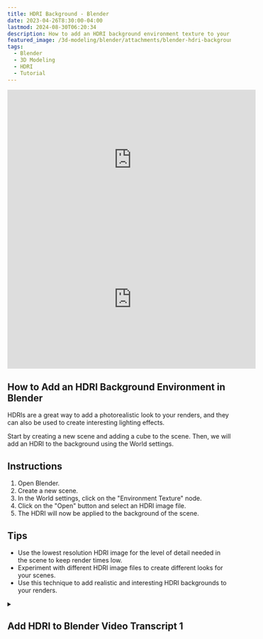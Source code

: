 ```yaml
---
title: HDRI Background - Blender
date: 2023-04-26T8:30:00-04:00
lastmod: 2024-08-30T06:20:34
description: How to add an HDRI background environment texture to your Blender 3D modeling scenes.
featured_image: /3d-modeling/blender/attachments/blender-hdri-background.jpg
tags:
  - Blender
  - 3D Modeling
  - HDRI
  - Tutorial
---
```


<div class="video-grid">
<div class="iframe-16-9-container">
<iframe class="youTubeIframe" width="560" height="315" src="https://www.youtube.com/embed/AJLJyBdNJ0E?rel=0" title="YouTube video player" frameborder="0" allow="accelerometer; autoplay; clipboard-write; encrypted-media; gyroscope; picture-in-picture; web-share" referrerpolicy="strict-origin-when-cross-origin" allowfullscreen></iframe>
</div>

<div class="iframe-16-9-container">
<iframe class="youTubeIframe" width="560" height="315" src="https://www.youtube.com/embed/k-moDmBUrrI?rel=0" title="YouTube video player" frameborder="0" allow="accelerometer; autoplay; clipboard-write; encrypted-media; gyroscope; picture-in-picture; web-share" allowfullscreen></iframe>
</div>
</div>

## How to Add an HDRI Background Environment in Blender

HDRIs are a great way to add a photorealistic look to your renders, and they can also be used to create interesting lighting effects.

Start by creating a new scene and adding a cube to the scene. Then, we will add an HDRI to the background using the World settings.

## Instructions

1. Open Blender.
2. Create a new scene.
3. In the World settings, click on the "Environment Texture" node.
4. Click on the "Open" button and select an HDRI image file.
5. The HDRI will now be applied to the background of the scene.

## Tips

- Use the lowest resolution HDRI image for the level of detail needed in the scene to keep render times low.
- Experiment with different HDRI image files to create different looks for your scenes.
- Use this technique to add realistic and interesting HDRI backgrounds to your renders.

<details><summary>

## Add HDRI to Blender Video Transcript 1

</summary>

How do you add an HDRI image to a Blender scene? This Blender tutorial will show you everything you need to know to add an HDRI image to your Blender scene so you can get nice reflections and other lighting that comes from using HDRIs and 3D modeling.

An HDRI has a high dynamic range of lighting information and information from 360° that you can use to light your scene. Blender comes up with a few of these installed by default. Right now with the default cube, I am in the normal shading mode. Here if I go to material preview by clicking this button in the top right it will show the material preview and if I click on materials and then change the metallic to 100%, and then lower the roughness. Where is that coming from? That's coming from right here. We can go ahead and select different HDRIs that are built into Blender but these won't show up in your render.

So how can we get one to show up in our render view. Watch if I click the render preview right now I'm in Eevee but even if I switch to Cycles notice that nothing comes in. So first we need to click on the World Tab and then click on Color. Then select Environment Texture. Everything turns purple because we don't have any HDRI selected.

So where can we get an HDRI? You can create your own. You can even just use a photos sphere that you've created with your cell phone but you can also get lots of free public domain creative commons zero HDRIs from PolyHaven. Go ahead to a web browser type in HDRI into Google and then go to PolyHaven. They have a number of HDRIs that you can use for free for commercial projects. So let's go ahead and take a look.

We can go ahead and see an urban scene, maybe something high contrast and look at this night scene right here, the Golden Bay. I'm going to go ahead and download that. Please note that you can download up to 24K images. Most of the time that's way overkill if you just need some reflections and ambient light that's coming into your project. In fact even 4K can be overkill and you'll probably get away with 1 or 2K images and that will really keep your render times in Blender down when adding complex HDRIs to your project. So I'm going to download the 2K version.

Navigate back to Blender and then click open under Environment Texture to add the HDRI image to your Blender scene. Here I have the Golden_Bay_2K.exr I'll click on that and then I'll open the image. Automatically we start to see that the HDRI is included in our render and you can see how all the light is reflected now onto our little cube. Ff we add other objects such as a plane you can see how the light reflects onto the plane, effects the quality of the shadows, and we can still see lots of that HDRI especially up in the top here it's reflecting the sky. If we were to subdivide this and make it more of a round object, so for example if I add subdivision surface and then click shade smooth.
We now have this sphere that is reflecting the HDRI as well as the bottom background.

So hopefully this helps you add HDRIs to your Blender project so you can have nice great reflections and extra ambient light to make your Blender scenes and renders seem even more real. Happy 3D modeling.

</details>
